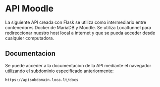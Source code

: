 # API Moodle

La siguiente API creada con Flask se utiliza como intermediario entre contenedores Docker de MariaDB y Moodle.
Se utiliza Localtunnel para redireccionar nuestro host local a internet y que se pueda acceder desde cualquier computadora.

## Documentacion

Se puede acceder a la documentacion de la API mediante el navegador utilizando el subdominio especificado anteriormente:

```
https://apisubdomain.loca.lt/docs
```
